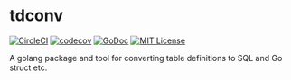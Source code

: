 # tdconv

[![CircleCI](https://circleci.com/gh/takuoki/tdconv/tree/master.svg?style=shield&circle-token=9c99add95b184cb77460481d93e0e7e5d9f7a943)](https://circleci.com/gh/takuoki/tdconv/tree/master)
[![codecov](https://codecov.io/gh/takuoki/tdconv/branch/master/graph/badge.svg)](https://codecov.io/gh/takuoki/tdconv)
[![GoDoc](https://godoc.org/github.com/takuoki/tdconv?status.svg)](https://godoc.org/github.com/takuoki/tdconv)
[![MIT License](http://img.shields.io/badge/license-MIT-blue.svg?style=flat)](LICENSE)

A golang package and tool for converting table definitions to SQL and Go struct etc.
